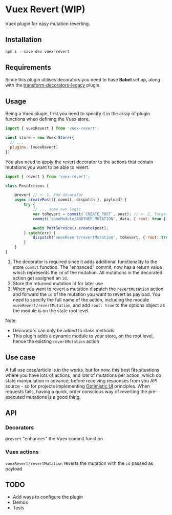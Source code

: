 # Vuex Revert (WIP)

Vuex plugin for easy mutation reverting.


## Installation
```js
npm i --save-dev vuex-revert
```


## Requirements

Since this plugin utilises decorators you need to have **Babel** set up, along with the [transform-decorators-legacy](https://github.com/loganfsmyth/babel-plugin-transform-decorators-legacy) plugin.


## Usage

Being a Vuex plugin, first you need to specify it in the array of plugin functions when defining the Vuex store.

```js
import { vuexRevert } from 'vuex-revert';

const store = new Vuex.Store({
  // ...
  plugins: [vuexRevert]
})
```

You also need to apply the revert decorator to the actions that contain mutations you want to be able to revert.

```js
import { revert } from 'vuex-revert';

class PostActions {

	@revert // <- 1. Add decorator
	async createPost({ commit, dispatch }, payload) {
		try {
			// ... some own logic
			var toRevert = commit(`CREATE_POST`, post); // <- 2. Target mutation (commit returns the mutation ID)
			commit('someModule/ANOTHER_MUTATION', data, { root: true });

			await PostService().create(post);
		} catch(err) {
			dispatch('vuexRevert/revertMutation', toRevert, { root: true }); // <- 3. Dispatch the revertMutation action with the mutation ID
		}
	}
}
```

1. The decorator is required since it adds additional functionality to the store `commit` function. The "enhanced" commit, now has a return value which represents the `id` of the mutation. All mutations in the decorated action get assigned an `id`.
2. Store the returned mutation id for later use
3. When you want to revert a mutation dispatch the `revertMutation` action and forward the `id` of the mutation you want to revert as payload. You need to specify the full name of the action, including the module `vuexRevert/revertMutation`, and add `root: true` to the options object as the module is on the state root level.

Note:

 - Decorators can only be added to class methods
 - This plugin adds a dynamic module to your store, on the root level, hence the existing `revertMutation` action


## Use case

A full use case/article is in the works, but for now, this best fits situations where you have lots of actions, and lots of mutations per action, which do state manipulation in advance, before receiving responses from you API source - so for projects implementing [Optimistic UI](https://www.smashingmagazine.com/2016/11/true-lies-of-optimistic-user-interfaces/) principles.
When requests fails, having a quick, order conscious way of reverting the pre-executed mutations is a good thing.


## API

### Decorators
`@revert` "enhances" the Vuex commit function

### Vuex actions
`vuexRevert/revertMutation` reverts the mutation with the `id` passed as payload


## TODO

 - Add ways to configure the plugin
 - Demos
 - Tests
